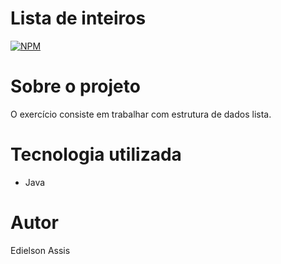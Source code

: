 # Lista de inteiros
[![NPM](https://img.shields.io/npm/l/react)](https://github.com/edielson-assis/Lista-de-inteiros/blob/main/LICENSE) 

# Sobre o projeto

O exercício consiste em trabalhar com estrutura de dados lista.

# Tecnologia utilizada
- Java

# Autor
Edielson Assis
